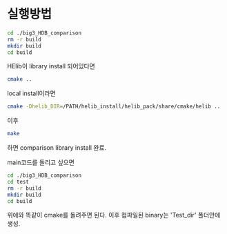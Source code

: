 # 실행방법

```bash
cd ./big3_HDB_comparison
rm -r build
mkdir build
cd build
```
HElib이 library install 되어있다면
```bash
cmake ..
```
local install이라면
```bash
cmake -Dhelib_DIR=/PATH/helib_install/helib_pack/share/cmake/helib ..
```
이후
```bash
make
```
하면 comparison library install 완료.

main코드를 돌리고 싶으면
```bash
cd ./big3_HDB_comparison
cd test
rm -r build
mkdir build
cd build
```
위에와 똑같이 cmake를 돌려주면 된다. 이후 컴파일된 binary는 'Test_dir' 폴더안에 생성.